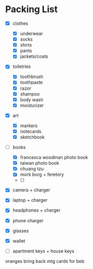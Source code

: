 # Packing List
- [x] clothes
    - [x] underwear
    - [x] socks
    - [x] shirts
    - [x] pants
    - [x] jackets/coats
- [x] toiletries
    - [x] toothbrush
    - [x] toothpaste
    - [x] razor
    - [x] shampoo
    - [x] body wash
    - [x] moisturizer
- [x] art
    - [x] markers
    - [x] notecards
    - [x] sketchbook
- [ ] books
    - [x] francesca woodman photo book
    - [x] taiwan photo book
    - [x] chuang tzu
    - [x] mork borg + feretory
    - [ ] 
- [x] camera + charger
- [x] laptop + charger
- [x] headphones + charger
- [x] phone charger
- [x] glasses
- [x] wallet
- [ ] apartment keys + house keys



oranges
bring back mtg cards for beb